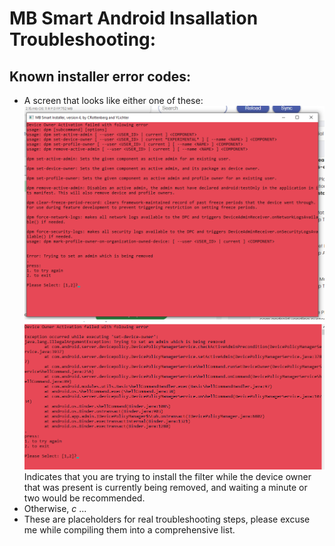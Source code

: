 # MB Smart Android Insallation Troubleshooting:

## Known installer error codes:

- A screen that looks like either one of these:
  ![DPM error of reinstalling while removal is in process](./img/BeingRemoved2.png)
  ![Regular error of owner being installed while removal is in progress](./img/ReinstallRemovalInProgress.png)
  Indicates that you are trying to install the filter while the device owner that was present is currently being removed, and waiting a minute or two would be recommended.
- Otherwise, _c_ ...
- These are placeholders for real troubleshooting steps, please excuse me while compiling them into a comprehensive list.
